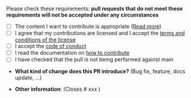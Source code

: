 Please check these requirements:
**pull requests that do not meet these requirements will not be accepted under any circumstances**
- [ ] The content I want to contribute is appropriate ([Read more](https://github.com/Isaaker/piscinadeentropia/blob/main/CONTRIBUTING.md))
- [ ] I agree that my contributions are licensed and I accept the [terms and conditions of the license](https://github.com/Isaaker/piscinadeentropia/blob/main/LICENSE.txt)
- [ ] I accept the [code of conduct](https://github.com/Isaaker/piscinadeentropia/blob/main/CODE_OF_CONDUCT)
- [ ] I read the documentation on [how to contribute](https://github.com/Isaaker/piscinadeentropia/blob/main/CONTRIBUTING.md)
- [ ] I have checked that the pull is not being performed against main

* **What kind of change does this PR introduce?** (Bug fix, feature, docs update, ...)

* **Other information**: (Closes # xxx )